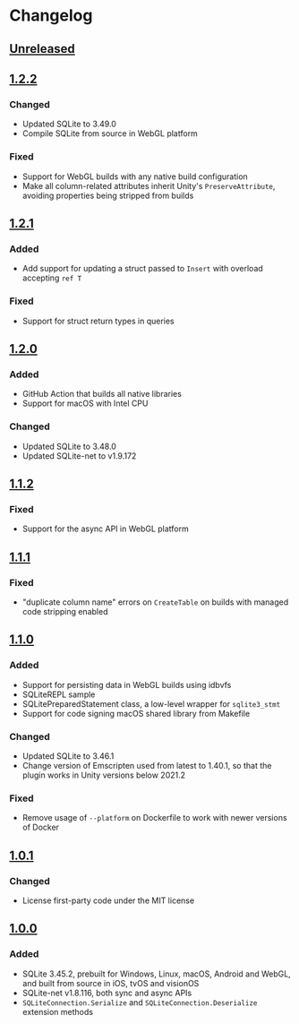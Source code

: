 # Changelog
## [Unreleased](https://github.com/gilzoide/unity-sqlite-net/compare/1.2.2...HEAD)


## [1.2.2](https://github.com/gilzoide/unity-sqlite-net/tree/1.2.2)
### Changed
- Updated SQLite to 3.49.0
- Compile SQLite from source in WebGL platform

### Fixed
- Support for WebGL builds with any native build configuration
- Make all column-related attributes inherit Unity's `PreserveAttribute`, avoiding properties being stripped from builds


## [1.2.1](https://github.com/gilzoide/unity-sqlite-net/tree/1.2.1)
### Added
- Add support for updating a struct passed to `Insert` with overload accepting `ref T`

### Fixed
- Support for struct return types in queries


## [1.2.0](https://github.com/gilzoide/unity-sqlite-net/tree/1.2.0)
### Added
- GitHub Action that builds all native libraries
- Support for macOS with Intel CPU

### Changed
- Updated SQLite to 3.48.0
- Updated SQLite-net to v1.9.172


## [1.1.2](https://github.com/gilzoide/unity-sqlite-net/tree/1.1.2)
### Fixed
- Support for the async API in WebGL platform


## [1.1.1](https://github.com/gilzoide/unity-sqlite-net/tree/1.1.1)
### Fixed
- "duplicate column name" errors on `CreateTable` on builds with managed code stripping enabled


## [1.1.0](https://github.com/gilzoide/unity-sqlite-net/tree/1.1.0)
### Added
- Support for persisting data in WebGL builds using idbvfs
- SQLiteREPL sample
- SQLitePreparedStatement class, a low-level wrapper for `sqlite3_stmt`
- Support for code signing macOS shared library from Makefile

### Changed
- Updated SQLite to 3.46.1
- Change version of Emscripten used from latest to 1.40.1, so that the plugin works in Unity versions below 2021.2

### Fixed
- Remove usage of `--platform` on Dockerfile to work with newer versions of Docker


## [1.0.1](https://github.com/gilzoide/unity-sqlite-net/tree/1.0.1)
### Changed
- License first-party code under the MIT license


## [1.0.0](https://github.com/gilzoide/unity-sqlite-net/tree/1.0.0)
### Added
- SQLite 3.45.2, prebuilt for Windows, Linux, macOS, Android and WebGL, and built from source in iOS, tvOS and visionOS
- SQLite-net v1.8.116, both sync and async APIs
- `SQLiteConnection.Serialize` and `SQLiteConnection.Deserialize` extension methods
